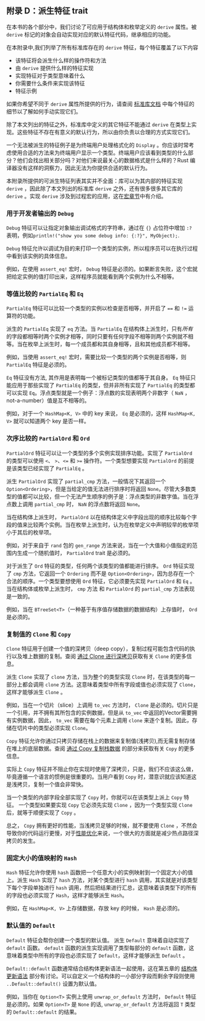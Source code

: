 ## 附录 D：派生特征 trait

在本书的各个部分中，我们讨论了可应用于结构体和枚举定义的 `derive` 属性。被 `derive` 标记的对象会自动实现对应的默认特征代码，继承相应的功能。

在本附录中,我们列举了所有标准库存在的 `derive` 特征，每个特征覆盖了以下内容

* 该特征将会派生什么样的操作符和方法
* 由 `derive` 提供什么样的特征实现
* 实现特征对于类型意味着什么
* 你需要什么条件来实现该特征
* 特征示例

如果你希望不同于 `derive` 属性所提供的行为，请查阅 [标准库文档](https://doc.rust-lang.org/std/index.html) 中每个特征的细节以了解如何手动实现它们。

除了本文列出的特征之外，标准库中定义的其它特征不能通过 `derive` 在类型上实现。这些特征不存在有意义的默认行为，所以由你负责以合理的方式实现它们。

一个无法被派生的特征例子是为终端用户处理格式化的 `Display` 。你应该时常考虑使用合适的方法来为终端用户显示一个类型。终端用户应该看到类型的什么部分？他们会找出相关部分吗？对他们来说最关心的数据格式是什么样的？Rust 编译器没有这样的洞察力，因此无法为你提供合适的默认行为。

本附录所提供的可派生特征列表其实并不全面：库可以为其内部的特征实现 `derive` ，因此除了本文列出的标准库 `derive` 之外，还有很多很多其它库的 `derive` 。实现 `derive` 涉及到过程宏的应用，这在[宏章节](../advance/macro.md)中有介绍。

### 用于开发者输出的 `Debug`

`Debug` 特征可以让指定对象输出调试格式的字符串，通过在 `{}` 占位符中增加 `:?` 表明，例如`println!("show you some debug info: {:?}", MyObject);`.

`Debug` 特征允许以调试为目的来打印一个类型的实例，所以程序员可以在执行过程中看到该实例的具体信息。

例如，在使用 `assert_eq!` 宏时， `Debug` 特征是必须的。如果断言失败，这个宏就把给定实例的值打印出来，这样程序员就能看到两个实例为什么不相等。

### 等值比较的 `PartialEq` 和 `Eq`

`PartialEq` 特征可以比较一个类型的实例以检查是否相等，并开启了 `==` 和 `!=` 运算符的功能。

派生的 `PartialEq` 实现了 `eq` 方法。当 `PartialEq` 在结构体上派生时，只有*所有* 的字段都相等时两个实例才相等，同时只要有任何字段不相等则两个实例就不相等。当在枚举上派生时，每一个成员都和其自身相等，且和其他成员都不相等。

例如，当使用 `assert_eq!` 宏时，需要比较一个类型的两个实例是否相等，则 `PartialEq` 特征是必须的。

`Eq` 特征没有方法, 其作用是表明每一个被标记类型的值都等于其自身。 `Eq` 特征只能应用于那些实现了 `PartialEq` 的类型，但并非所有实现了 `PartialEq` 的类型都可以实现 `Eq`。浮点类型就是一个例子：浮点数的实现表明两个非数字（ `NaN` ，not-a-number）值是互不相等的。

例如，对于一个 `HashMap<K, V>` 中的 key 来说， `Eq` 是必须的，这样 `HashMap<K, V>` 就可以知道两个 key 是否一样。

### 次序比较的 `PartialOrd` 和 `Ord`

`PartialOrd` 特征可以让一个类型的多个实例实现排序功能。实现了 `PartialOrd` 的类型可以使用 `<`、 `>`、`<=` 和 `>=` 操作符。一个类型想要实现 `PartialOrd` 的前提是该类型已经实现了 `PartialEq` 。

派生 `PartialOrd` 实现了 `partial_cmp` 方法，一般情况下其返回一个 `Option<Ordering>`，但是当给定的值无法进行排序时将返回 `None`。尽管大多数类型的值都可以比较，但一个无法产生顺序的例子是：浮点类型的非数字值。当在浮点数上调用 `partial_cmp` 时， `NaN` 的浮点数将返回 `None`。

当在结构体上派生时， `PartialOrd` 以在结构体定义中字段出现的顺序比较每个字段的值来比较两个实例。当在枚举上派生时，认为在枚举定义中声明较早的枚举项小于其后的枚举项。

例如，对于来自于 `rand` 包的 `gen_range` 方法来说，当在一个大值和小值指定的范围内生成一个随机值时， `PartialOrd` trait 是必须的。

对于派生了 `Ord` 特征的类型，任何两个该类型的值都能进行排序。 `Ord` 特征实现了 `cmp` 方法，它返回一个 `Ordering` 而不是 `Option<Ordering>`，因为总存在一个合法的顺序。一个类型要想使用 `Ord` 特征，它必须要先实现 `PartialOrd` 和 `Eq` 。当在结构体或枚举上派生时， `cmp` 方法 和 `PartialOrd` 的 `partial_cmp` 方法表现是一致的。

例如，当在 `BTreeSet<T>`（一种基于有序值存储数据的数据结构）上存值时， `Ord` 是必须的。

### 复制值的 `Clone` 和 `Copy`

`Clone` 特征用于创建一个值的深拷贝（deep copy），复制过程可能包含代码的执行以及堆上数据的复制。查阅 [通过 Clone 进行深拷贝](https://course.rs/basic/ownership/ownership.html#克隆深拷贝)获取有关 `Clone` 的更多信息。

派生 `Clone` 实现了 `clone` 方法，当为整个的类型实现 `Clone` 时，在该类型的每一部分上都会调用 `clone` 方法。这意味着类型中所有字段或值也必须实现了 `Clone`，这样才能够派生 `Clone` 。

例如，当在一个切片（slice）上调用 `to_vec` 方法时， `Clone` 是必须的。切片只是一个引用，并不拥有其所包含的实例数据，但是从 `to_vec` 中返回的Vector需要拥有实例数据，因此， `to_vec` 需要在每个元素上调用 `clone` 来逐个复制。因此，存储在切片中的类型必须实现 `Clone`。

`Copy` 特征允许你通过只拷贝存储在栈上的数据来复制值(浅拷贝),而无需复制存储在堆上的底层数据。查阅 [通过 Copy 复制栈数据](https://course.rs/basic/ownership/ownership.html#拷贝浅拷贝) 的部分来获取有关 `Copy` 的更多信息。

实际上 `Copy` 特征并不阻止你在实现时使用了深拷贝，只是，我们不应该这么做，毕竟遵循一个语言的惯例是很重要的。当用户看到 `Copy` 时，潜意识就应该知道这是浅拷贝，复制一个值会非常快。

当一个类型的内部字段全部实现了 `Copy` 时，你就可以在该类型上派上 `Copy` 特征。 一个类型如果要实现 `Copy` 它必须先实现 `Clone` ，因为一个类型实现 `Clone` 后，就等于顺便实现了 `Copy` 。

总之， `Copy` 拥有更好的性能，当浅拷贝足够的时候，就不要使用 `Clone` ，不然会导致你的代码运行更慢，对于[性能优化](https://course.rs/profiling/performance/intro.html)来说，一个很大的方面就是减少热点路径深拷贝的发生。

### 固定大小的值映射的 `Hash`

`Hash` 特征允许你使用 `hash` 函数把一个任意大小的实例映射到一个固定大小的值上。派生 `Hash` 实现了 `hash` 方法，对某个类型进行 `hash` 调用，其实就是对该类型下每个字段单独进行 `hash` 调用，然后把结果进行汇总，这意味着该类型下的所有的字段也必须实现了 `Hash`，这样才能够派生 `Hash`。

例如，在 `HashMap<K, V>` 上存储数据，存放 key 的时候， `Hash` 是必须的。

### 默认值的 `Default`

`Default` 特征会帮你创建一个类型的默认值。 派生 `Default` 意味着自动实现了 `default` 函数。 `default` 函数的派生实现调用了类型每部分的 `default` 函数，这意味着类型中所有的字段也必须实现了 `Default`，这样才能够派生 `Default` 。

`Default::default` 函数通常结合结构体更新语法一起使用，这在第五章的 [结构体更新语法](../basic/compound-type/struct.md#结构体更新语法) 部分有讨论。可以自定义一个结构体的一小部分字段而剩余字段则使用 `..Default::default()` 设置为默认值。

例如，当你在 `Option<T>` 实例上使用 `unwrap_or_default` 方法时， `Default` 特征是必须的。如果 `Option<T>` 是 `None` 的话, `unwrap_or_default` 方法将返回 `T` 类型的 `Default::default` 的结果。
